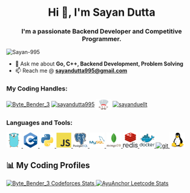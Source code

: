 <h1 align="center">Hi 👋, I'm Sayan Dutta</h1>
<h3 align="center">I'm a passionate Backend Developer and Competitive Programmer.</h3>
<p align="left"> <img src="https://komarev.com/ghpvc/?username=Sayan-995&label=Profile%20views&color=0e75b6&style=flat" alt="Sayan-995" /> </p>

- 💬 Ask me about **Go, C++, Backend Development, Problem Solving**
- 📫 Reach me @ **sayandutta995@gmail.com**

<h3 align="left">My Coding Handles:</h3>
<p align="left">
<a href="https://codeforces.com/profile/Byte_Bender_3" target="blank"><img align="center" src="https://raw.githubusercontent.com/rahuldkjain/github-profile-readme-generator/master/src/images/icons/Social/codeforces.svg" alt="Byte_Bender_3" height="30" width="40" /></a>
<a href="https://leetcode.com/u/sayandutta995/" target="blank"><img align="center" src="https://raw.githubusercontent.com/rahuldkjain/github-profile-readme-generator/master/src/images/icons/Social/leet-code.svg" alt="sayandutta995" height="30" width="40" /></a>
<a href="https://www.codechef.com/users/sayan995" target="blank"><img align="center" src="icons8-codechef.svg" alt="sayan995" height="30" width="40" /></a>
<a href="https://www.geeksforgeeks.org/user/sayanduellt/" target="blank"><img align="center" src="https://raw.githubusercontent.com/rahuldkjain/github-profile-readme-generator/master/src/images/icons/Social/geeks-for-geeks.svg" alt="sayanduellt" height="30" width="40" /></a>
</p>

<h3 align="left">Languages and Tools:</h3>
<p align="left"> 
<a href="https://golang.org" target="_blank" rel="noreferrer"> <img src="https://raw.githubusercontent.com/devicons/devicon/master/icons/go/go-original.svg" alt="go" width="40" height="40"/> </a> 
<a href="https://www.w3schools.com/cpp/" target="_blank" rel="noreferrer"> <img src="https://raw.githubusercontent.com/devicons/devicon/master/icons/cplusplus/cplusplus-original.svg" alt="cplusplus" width="40" height="40"/> </a> 
<a href="https://www.python.org" target="_blank" rel="noreferrer"> <img src="https://raw.githubusercontent.com/devicons/devicon/master/icons/python/python-original.svg" alt="python" width="40" height="40"/> </a> 
<a href="https://developer.mozilla.org/en-US/docs/Web/JavaScript" target="_blank" rel="noreferrer"> <img src="https://raw.githubusercontent.com/devicons/devicon/master/icons/javascript/javascript-original.svg" alt="javascript" width="40" height="40"/> </a> 
<a href="https://www.postgresql.org" target="_blank" rel="noreferrer"> <img src="https://raw.githubusercontent.com/devicons/devicon/master/icons/postgresql/postgresql-original-wordmark.svg" alt="postgresql" width="40" height="40"/> </a> 
<a href="https://www.mysql.com/" target="_blank" rel="noreferrer"> <img src="https://raw.githubusercontent.com/devicons/devicon/master/icons/mysql/mysql-original-wordmark.svg" alt="mysql" width="40" height="40"/> </a> 
<a href="https://www.mongodb.com/" target="_blank" rel="noreferrer"> <img src="https://raw.githubusercontent.com/devicons/devicon/master/icons/mongodb/mongodb-original-wordmark.svg" alt="mongodb" width="40" height="40"/> </a> 
<a href="https://redis.io" target="_blank" rel="noreferrer"> <img src="https://raw.githubusercontent.com/devicons/devicon/master/icons/redis/redis-original-wordmark.svg" alt="redis" width="40" height="40"/> </a> 
<a href="https://www.docker.com/" target="_blank" rel="noreferrer"> <img src="https://raw.githubusercontent.com/devicons/devicon/master/icons/docker/docker-original-wordmark.svg" alt="docker" width="40" height="40"/> </a> 
<a href="https://git-scm.com/" target="_blank" rel="noreferrer"> <img src="https://www.vectorlogo.zone/logos/git-scm/git-scm-icon.svg" alt="git" width="40" height="40"/> </a> 
<a href="https://www.linux.org/" target="_blank" rel="noreferrer"> <img src="https://raw.githubusercontent.com/devicons/devicon/master/icons/linux/linux-original.svg" alt="linux" width="40" height="40"/> </a> 
</p>




## 📊 My Coding Profiles
<span>
<a href="https://codeforces.com/profile/Byte_Bender_3">
<img height="316" src="https://codeforces-readme-stats.vercel.app/api/card?username=Byte_Bender_3&theme=github_dark&force_username=true&border_color=404040" alt="Byte_Bender_3 Codeforces Stats"/>
</a>
<a href="https://leetcode.com/u/sayandutta995/">
<img height="290" src="https://leetcard.jacoblin.cool/sayandutta995?theme=dark&font=Ubuntu&cache=14400&ext=contest&sheets=https://gist.githubusercontent.com/Sayan-995/5e715e284c89cace8f5fa09f7fb930b8/raw/ec0be570f114124b1a2156a660d67baa0ab5639d/leetcode_stats_card.css" alt="AyuAnchor Leetcode Stats"/>
</a>
</span>
